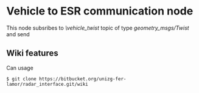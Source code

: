 # Vehicle to ESR communication node

This node subsribes to *\vehicle_twist* topic of type *geometry_msgs/Twist* and send  

## Wiki features


Can usage
```
$ git clone https://bitbucket.org/unizg-fer-lamor/radar_interface.git/wiki
```